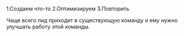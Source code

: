 1.Создаем что-то
2.Оптимизируем
3.Повторить

Чаще всего лид приходит в существующую команду и ему нужно улучшать работу этой команды.